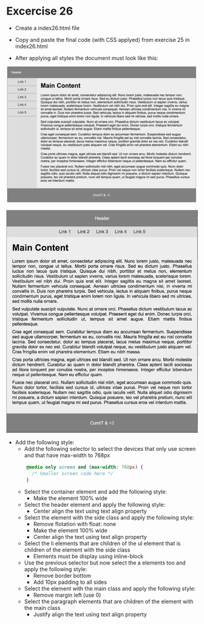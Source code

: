 # Excercise 26

* Create a index26.html file
* Copy and paste the final code (with CSS applyed) from exercise 25 in index26.html

* After applying all styles the document must look like this:

![Ex 26](./results/ex_26.png)

![Ex 26](./results/ex_26b.png)

* Add the following style:
  * Add the following selector to select the devices that only use screen and that have max-width to 768px
  ```css
      @media only screen and (max-width: 768px) {
        /* Smaller screen code here */
      }
  ```
  * Select the container element and add the following style:
    * Make the element 100% wide
  * Select the header element and apply the following style:
    * Center align the text using text align property
  * Select the element with the side class and apply the following style:
    * Remove flotation with float: none
    * Make the element 100% wide
    * Center align the text using text align property
  * Select the li elements that are children of the ul element that is children of the element with the side class
    * Elements must be display using inline-block
  * Use the previous selector but now select the a elements too and apply the following style:
    * Remove border bottom
    * Add 10px padding to all sides
  * Select the element with the main class and apply the following style:
    * Remove margin left (use 0)
  * Select the paragraph elements that are children of the element with the main class
    * Justify align the text using text align property
